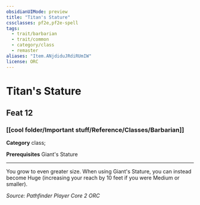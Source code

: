 ```yaml
---
obsidianUIMode: preview
title: "Titan's Stature"
cssclasses: pf2e,pf2e-spell
tags:
  - trait/barbarian
  - trait/common
  - category/class
  - remaster
aliases: "Item.ANjdiduJRdiRUmIW"
license: ORC
---
```

# Titan's Stature
## Feat 12
### [[cool folder/Important stuff/Reference/Classes/Barbarian]]

**Category** class; 



**Prerequisites** Giant's Stature
* * *
You grow to even greater size. When using Giant's Stature, you can instead become Huge (increasing your reach by 10 feet if you were Medium or smaller).

*Source: Pathfinder Player Core 2*
*ORC*